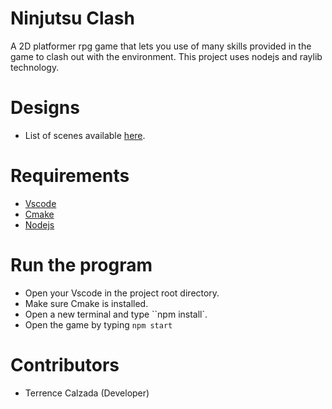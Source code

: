 # Ninjutsu Clash

A 2D platformer rpg game that lets you use of many skills provided in the game to clash out with the environment. This project uses nodejs and raylib technology.

# Designs

- List of scenes available [here](https://docs.google.com/document/d/1Hj7GuDe4ejGjt06486rccJghNnhENUXRQVVTK-zwXQs/edit?usp=sharing).

# Requirements

- [Vscode](https://code.visualstudio.com/download)
- [Cmake](https://cmake.org/download/)
- [Nodejs](https://nodejs.org/en/)

# Run the program

- Open your Vscode in the project root directory.
- Make sure Cmake is installed.
- Open a new terminal and type ``npm install`.
- Open the game by typing `npm start`

# Contributors

- Terrence Calzada (Developer)
